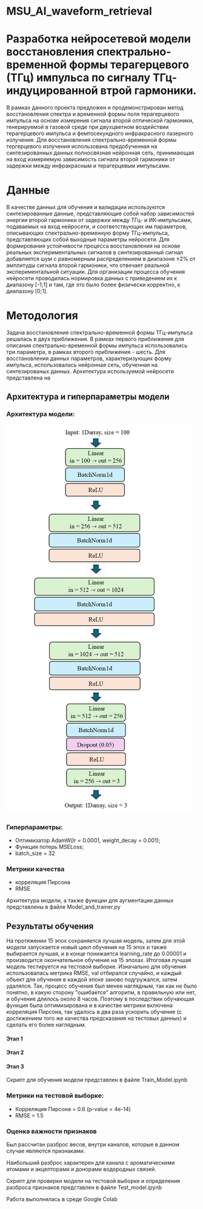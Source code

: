 # MSU_AI_waveform_retrieval

# Разработка нейросетевой модели восстановления спектрально-временной формы терагерцевого (ТГц) импульса по сигналу ТГц-индуцированной втрой гармоники.
В рамках данного проекта предложен и продемонстрирован метод восстановления спектра и временной формы поля терагерцевого импульса на основе измерения сигнала второй оптической гармоники, генерируемой в газовой среде при двухцветном воздействии терагерцевого импульса и фемтосекундного инфракрасного лазерного излучения. Для восстановления спектрально-временной формы тергерцевого излучения использована предобученная на синтезированных данных полносвязная нейронная сеть, принимающая на вход измеряемую зависимость сигнала второй гармоники от задержки между инфракрасным и терагерцевым 
импульсами.

# Данные
В качестве данных для обучения и валидации используются синтезированные данные, представляющие собой набор зависимостей энергии второй гармоники от задержки между ТГц- и ИК-импульсами, подаваемых на вход нейросети, и соответствующих им параметров, описывающих спектрально-временную форму ТГц-импульса, представляющих собой выходные параметры нейросети. Для формирования устойчивости процесса восстановления на основе реальных экспериментальных сигналов в синтезированный сигнал добавляется шум с равномерным распределением в диапазоне ±2% от амплитуды сигнала второй гармоники, что отвечает реальной экспериментальной ситуации. Для организации процесса обучения нейросети проводилась нормировка данных с приведением их к диапазону [-1;1] и там, где это было более физически корректно, к диапазону [0;1]. 

# Методология
Задача восстановления спектрально-временной формы ТГц-импульса решалась в двух приближения. В рамках первого приближения для описания спектрально-временной формы импульса использовались три параметра, в рамках второго приближения - шесть. Для восстановления данных параметров, характеризующих форму импульса, использовалась нейронная сеть, обученная на синтезированых данных. Архитектура используемой нейросети представлена на

## Архитектура и гиперпараметры модели

### Архитектура модели:
![alt text](https://github.com/UN11111/MSU_AI_waveform_retrieval/blob/main/%D0%90%D1%80%D1%85%D0%B8%D1%82%D0%B5%D0%BA%D1%82%D1%83%D1%80%D0%B0%20%D0%BD%D0%B5%D0%B9%D1%80%D0%BE%D0%BD%D0%BD%D0%BE%D0%B9%20%D1%81%D0%B5%D1%82%D0%B8.png)
### Гиперпараметры:
- Оптимизатор AdamW(lr = 0.0001, weight_decay = 0.001);
- Функция потерь MSELoss;
- batch_size = 32
### Метрики качества
- корреляция Пирсона
- RMSE

Архитектура модели, а также функции для аугментации данных представлены в файле Model_and_trainer.py

## Результаты обучения

На протяжении 15 эпох сохраняется лучшая модель, затем для этой модели запускается новый цикл обучения на 15 эпох и также выбирается лучшая, и в конце понижается learning_rate до 0.00001 и производится окончательное обучение на 15 эпохах. Итоговая лучшая модель тестируется на тестовой выборке. Изначально для обучения использовалась метрика RMSE, val отбирался случайно, и каждый объект для обучения в каждой эпохе заново подгружался, затем удалялся. Так, процесс обучения был менее наглядным, так как не было понятно, в какую сторону "ошибается" алгоритм, в правильную или нет, и обучение длилось около 8 часов. Поэтому в последствии обучающая функция была оптимизирована и в качестве метрики включена корреляция Пирсона, так удалось в два раза ускорить обучение (с достижением того же качества предсказания на тестовых данных) и сделать его более наглядным.

#### Этап 1

#### Этап 2

#### Этап 3

Скрипт для обучения модели представлен в файле Train_Model.ipynb

### Метрики на тестовой выборке:
- Корреляция Пирсона = 0.6 (p-value = 4e-14)
- RMSE = 1.5

### Оценка важности признаков

Был рассчитан разброс весов, внутри каналов, которые в данном случае являются признаками. 

Наибольший разброс характерен для канала с ароматическими атомами и акцепторами и донорами водородных связей.

Скрипт для проверки модели на тестовой выборке и определения разброса признаков представлен в файле Test_model.ipynb

Работа выполнялась в среде Google Colab

 

